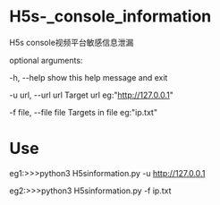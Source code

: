 # H5s-_console_information
H5s console视频平台敏感信息泄漏


optional arguments:

-h, --help show this help message and exit

-u url, --url url Target url eg:"http://127.0.0.1"

-f file, --file file Targets in file eg:"ip.txt"

# Use
eg1:>>>python3 H5sinformation.py -u http://127.0.0.1

eg2:>>>python3 H5sinformation.py -f ip.txt
